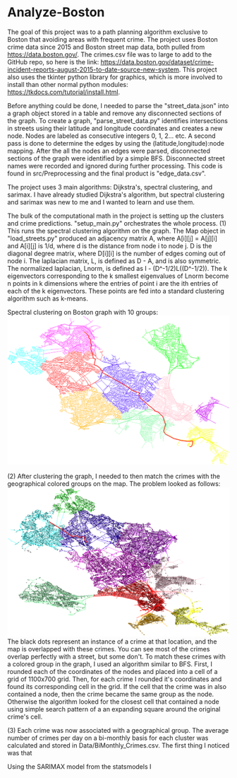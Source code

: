 # Analyze-Boston
The goal of this project was to a path planning algorithm exclusive to Boston that avoiding areas with frequent crime. The project uses Boston crime data since 2015 and Boston street map data, both pulled from https://data.boston.gov/. The crimes.csv file was to large to add to the GitHub repo, so here is the link: https://data.boston.gov/dataset/crime-incident-reports-august-2015-to-date-source-new-system. This project also uses the tkinter python library for graphics, which is more involved to install than other normal python modules: https://tkdocs.com/tutorial/install.html.

Before anything could be done, I needed to parse the "street_data.json" into a graph object stored in a table and remove any disconnected sections of the graph. To create a graph, "parse_street_data.py" identifies intersections in streets using their latitude and longitude coordinates and creates a new node. Nodes are labeled as consecutive integers 0, 1, 2... etc. A second pass is done to determine the edges by using the (latitude,longitude):node mapping. After the all the nodes an edges were parsed, disconnected sections of the graph were identified by a simple BFS. Disconnected street names were recorded and ignored during further processing. This code is found in src/Preprocessing and the final product is "edge_data.csv".

The project uses 3 main algorithms: Dijkstra's, spectral clustering, and sarimax. I have already studied Dijkstra's algorithm, but spectral clustering and sarimax was new to me and I wanted to learn and use them.

The bulk of the computational math in the project is setting up the clusters and crime predictions. "setup_main.py" orchestrates the whole process.
(1) This runs the spectral clustering algorithm on the graph. The Map object in "load_streets.py" produced an adjacency matrix A, where A[i][j] = A[j][i] and A[i][j] is 1/d, where d is the distance from node i to node j. D is the diagonal degree matrix, where D[i][i] is the number of edges coming out of node i. The laplacian matrix, L, is defined as D - A, and is also symmetric. The normalized laplacian, Lnorm, is defined as I - (D^-1/2)L((D^-1/2)). The k eigenvectors corresponding to the k smallest eigenvalues of Lnorm become n points in k dimensions where the entries of point i are the ith entries of each of the k eigenvectors. These points are fed into a standard clustering algorithm such as k-means.

Spectral clustering on Boston graph with 10 groups:
![An example of spectral clustering on the Boston streets](https://github.com/thomaspendock/Analyze-Boston/blob/master/Images/cluster.png)

(2) After clustering the graph, I needed to then match the crimes with the geographical colored groups on the map. The problem looked as follows:
![The problem looked as follows](https://github.com/thomaspendock/Analyze-Boston/blob/master/Images/overlap.png)
The black dots represent an instance of a crime at that location, and the map is overlapped with these crimes. You can see most of the crimes overlap perfectly with a street, but some don't. To match these crimes with a colored group in the graph, I used an algorithm similar to BFS. First, I rounded each of the coordinates of the nodes and placed into a cell of a grid of 1100x700 grid. Then, for each crime I rounded it's coordinates and found its corresponding cell in the grid. If the cell that the crime was in also contained a node, then the crime became the same group as the node. Otherwise the algorithm looked for the closest cell that contained a node using simple search pattern of a an expanding square around the original crime's cell.

(3) Each crime was now associated with a geographical group. The average number of crimes per day on a bi-monthly basis for each cluster was calculated and stored in Data/BiMonthly_Crimes.csv. The first thing I noticed was that 

Using the SARIMAX model from the statsmodels I 
